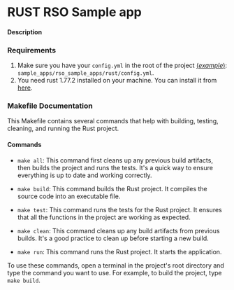 # RUST RSO Sample app

#### Description

### Requirements
1. Make sure you have your `config.yml` in the root of the project [(_example_)](config/config.yml): `sample_apps/rso_sample_apps/rust/config.yml`.
1. You need rust 1.77.2 installed on your machine. You can install it from [here](https://www.rust-lang.org/tools/install).

### Makefile Documentation

This Makefile contains several commands that help with building, testing, cleaning, and running the Rust project.

#### Commands

- `make all`: This command first cleans up any previous build artifacts, then builds the project and runs the tests. It's a quick way to ensure everything is up to date and working correctly.

- `make build`: This command builds the Rust project. It compiles the source code into an executable file.

- `make test`: This command runs the tests for the Rust project. It ensures that all the functions in the project are working as expected.

- `make clean`: This command cleans up any build artifacts from previous builds. It's a good practice to clean up before starting a new build.

- `make run`: This command runs the Rust project. It starts the application.

To use these commands, open a terminal in the project's root directory and type the command you want to use. For example, to build the project, type `make build`.